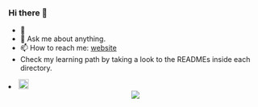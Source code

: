 ### Hi there 👋


- 🌱 
- 💬 Ask me about anything.
- 📫 How to reach me: [website](https://www.linkedin.com/in/all-an/)
- Check my learning path by taking a look to the READMEs inside each directory.

<li><g-emoji class="g-emoji" alias="smile" fallback-src="https://github.githubassets.com/images/icons/emoji/unicode/1f604.png"><img class="emoji" alt="smile" height="20" width="20" src="https://github.githubassets.com/images/icons/emoji/unicode/1f604.png"></g-emoji></li>

<div align="center"><a href="https://github.com/all-an/github-readme-stats">
  <img align="center" src="https://github-readme-stats.vercel.app/api?username=all-an&show_icons=true&theme=vision-friendly-dark" />
</a>
</div>


